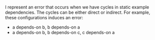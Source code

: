 I represent an error that occurs when we have cycles in static example dependencies. The cycles can be either direct or indirect. For example,  these configurations induces an error:
- a depends-on b, b depends-on a
- a depends-on b, b depends-on c, c depends-on a
	
